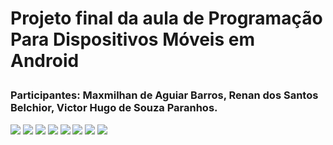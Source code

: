 **<h1>Projeto final da aula de Programação Para Dispositivos Móveis em Android**
<h3> Participantes: Maxmilhan de Aguiar Barros, Renan dos Santos Belchior, Victor Hugo de Souza Paranhos.


<img src="/ImagensDoApp/TELA_LOGIN.png"> <img src="ImagensDoApp/TELA_CADASTRO.png">
<img src="ImagensDoApp/MENU_REGISTRO_PRODUTOS.png"> <img src="ImagensDoApp/TELA_CADASTRAR_PRODUTO.png">
<img src="ImagensDoApp/TELA_ATULIZAR_PRODUTO.png"> <img src="ImagensDoApp/TELA_VISUALIZAR_PRODUTO.png">
<img src="ImagensDoApp/TELA_VISUALIZAÇÃO_TODOS_PRODUTOS.png"> <img src="ImagensDoApp/TELA_EXCLUIR_PRODUTOS.png">
